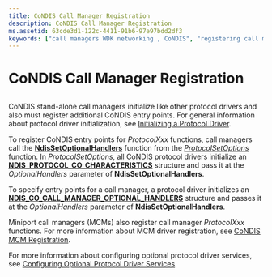 ```yaml
---
title: CoNDIS Call Manager Registration
description: CoNDIS Call Manager Registration
ms.assetid: 63cde3d1-122c-4411-91b6-97e97bdd2df3
keywords: ["call managers WDK networking , CoNDIS", "registering call managers"]
---
```


# CoNDIS Call Manager Registration


## <a href="" id="ddk-condis-call-manager-registration-ng"></a>


CoNDIS stand-alone call managers initialize like other protocol drivers and also must register additional CoNDIS entry points. For general information about protocol driver initialization, see [Initializing a Protocol Driver](initializing-a-protocol-driver.md).

To register CoNDIS entry points for *ProtocolXxx* functions, call managers call the [**NdisSetOptionalHandlers**](https://msdn.microsoft.com/library/windows/hardware/ff564550) function from the [*ProtocolSetOptions*](https://msdn.microsoft.com/library/windows/hardware/ff570269) function. In *ProtocolSetOptions*, all CoNDIS protocol drivers initialize an [**NDIS\_PROTOCOL\_CO\_CHARACTERISTICS**](https://msdn.microsoft.com/library/windows/hardware/ff566817) structure and pass it at the *OptionalHandlers* parameter of **NdisSetOptionalHandlers**.

To specify entry points for a call manager, a protocol driver initializes an [**NDIS\_CO\_CALL\_MANAGER\_OPTIONAL\_HANDLERS**](https://msdn.microsoft.com/library/windows/hardware/ff564883) structure and passes it at the *OptionalHandlers* parameter of **NdisSetOptionalHandlers**.

Miniport call managers (MCMs) also register call manager *ProtocolXxx* functions. For more information about MCM driver registration, see [CoNDIS MCM Registration](condis-mcm-registration.md).

For more information about configuring optional protocol driver services, see [Configuring Optional Protocol Driver Services](configuring-optional-protocol-driver-services.md).

 

 





